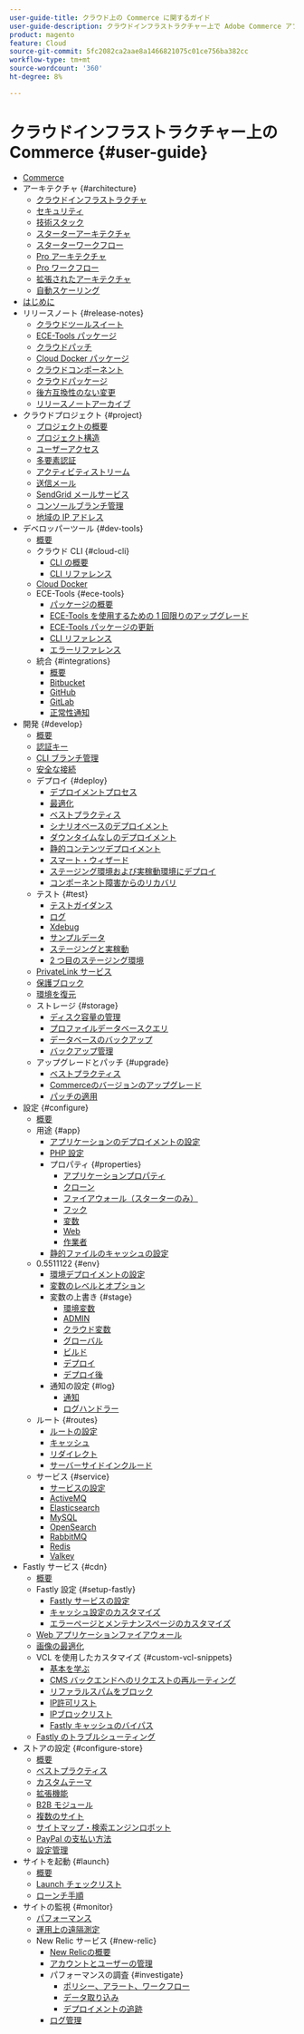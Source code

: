 ```yaml
---
user-guide-title: クラウド上の Commerce に関するガイド
user-guide-description: クラウドインフラストラクチャー上で Adobe Commerce アプリケーションを管理する方法について説明します。
product: magento
feature: Cloud
source-git-commit: 5fc2082ca2aae8a1466821075c01ce756ba382cc
workflow-type: tm+mt
source-wordcount: '360'
ht-degree: 8%

---
```



# クラウドインフラストラクチャー上のCommerce {#user-guide}

+ [Commerce](overview.md)
+ アーキテクチャ {#architecture}
   + [クラウドインフラストラクチャ](architecture/cloud-architecture.md)
   + [セキュリティ](architecture/security.md)
   + [技術スタック](architecture/tech-stack.md)
   + [スターターアーキテクチャ](architecture/starter-architecture.md)
   + [スターターワークフロー](architecture/starter-develop-deploy-workflow.md)
   + [Pro アーキテクチャ](architecture/pro-architecture.md)
   + [Pro ワークフロー](architecture/pro-develop-deploy-workflow.md)
   + [拡張されたアーキテクチャ](architecture/scaled-architecture.md)
   + [自動スケーリング](architecture/autoscaling.md)
+ [ はじめに ](https://experienceleague.adobe.com/docs/commerce-on-cloud/start/overview.html)
+ リリースノート {#release-notes}
   + [クラウドツールスイート](release-notes/cloud-tools-suite.md)
   + [ECE-Tools パッケージ](release-notes/ece-tools-package.md)
   + [クラウドパッチ](release-notes/cloud-patches.md)
   + [Cloud Docker パッケージ](release-notes/cloud-docker.md)
   + [クラウドコンポーネント](release-notes/cloud-components.md)
   + [クラウドパッケージ](release-notes/cloud-packages.md)
   + [後方互換性のない変更](release-notes/backward-incompatible-changes.md)
   + [リリースノートアーカイブ](release-notes/cloud-release-archive.md)
+ クラウドプロジェクト {#project}
   + [プロジェクトの概要](project/overview.md)
   + [プロジェクト構造](project/file-structure.md)
   + [ユーザーアクセス](project/user-access.md)
   + [多要素認証](project/multi-factor-authentication.md)
   + [アクティビティストリーム](project/activity-stream.md)
   + [送信メール](project/outgoing-emails.md)
   + [SendGrid メールサービス](project/sendgrid.md)
   + [コンソールブランチ管理](project/console-branches.md)
   + [地域の IP アドレス](project/regional-ip-addresses.md)
+ デベロッパーツール {#dev-tools}
   + [概要](dev-tools/overview.md)
   + クラウド CLI {#cloud-cli}
      + [CLI の概要](dev-tools/cloud-cli-overview.md)
      + [CLI リファレンス](dev-tools/cloud-cli-reference.md)
   + [Cloud Docker](dev-tools/cloud-docker.md)
   + ECE-Tools {#ece-tools}
      + [パッケージの概要](dev-tools/package-overview.md)
      + [ECE-Tools を使用するための 1 回限りのアップグレード](dev-tools/install-package.md)
      + [ECE-Tools パッケージの更新](dev-tools/update-package.md)
      + [CLI リファレンス](dev-tools/ece-tools-cli-reference.md)
      + [エラーリファレンス](dev-tools/error-reference.md)
   + 統合 {#integrations}
      + [概要](integrations/overview.md)
      + [Bitbucket](integrations/bitbucket.md)
      + [GitHub](integrations/github.md)
      + [GitLab](integrations/gitlab.md)
      + [正常性通知](integrations/health-notifications.md)
+ 開発 {#develop}
   + [概要](development/overview.md)
   + [認証キー](development/authentication-keys.md)
   + [CLI ブランチ管理](development/cli-branches.md)
   + [安全な接続](development/secure-connections.md)
   + デプロイ {#deploy}
      + [デプロイメントプロセス](deploy/process.md)
      + [最適化](deploy/optimization.md)
      + [ベストプラクティス](deploy/best-practices.md)
      + [シナリオベースのデプロイメント](deploy/scenario-based.md)
      + [ダウンタイムなしのデプロイメント](deploy/reduce-downtime.md)
      + [静的コンテンツデプロイメント](deploy/static-content.md)
      + [スマート・ウィザード](deploy/smart-wizards.md)
      + [ステージング環境および実稼動環境にデプロイ](deploy/staging-production.md)
      + [コンポーネント障害からのリカバリ](deploy/recover-failed-deployment.md)
   + テスト {#test}
      + [テストガイダンス](test/guidance.md)
      + [ログ](test/log-locations.md)
      + [Xdebug](test/debug.md)
      + [サンプルデータ](test/sample-data.md)
      + [ステージングと実稼動](test/staging-and-production.md)
      + [2 つ目のステージング環境](test/second-staging.md)
   + [PrivateLink サービス](development/privatelink-service.md)
   + [保護ブロック](development/protective-block.md)
   + [環境を復元](development/restore-environment.md)
   + ストレージ {#storage}
      + [ディスク容量の管理](storage/manage-disk-space.md)
      + [プロファイルデータベースクエリ](storage/profile-database-queries.md)
      + [データベースのバックアップ](storage/database-dump.md)
      + [バックアップ管理](storage/snapshots.md)
   + アップグレードとパッチ {#upgrade}
      + [ベストプラクティス](development/best-practices.md)
      + [Commerceのバージョンのアップグレード](development/commerce-version.md)
      + [パッチの適用](development/apply-patches.md)
+ 設定 {#configure}
   + [概要](environment/overview.md)
   + 用途 {#app}
      + [アプリケーションのデプロイメントの設定](application/configure-app-yaml.md)
      + [PHP 設定](application/php-settings.md)
      + プロパティ {#properties}
         + [アプリケーションプロパティ](application/properties.md)
         + [クローン](application/crons-property.md)
         + [ファイアウォール（スターターのみ）](application/firewall-property.md)
         + [フック](application/hooks-property.md)
         + [変数](application/variables-property.md)
         + [Web](application/web-property.md)
         + [作業者](application/workers-property.md)
      + [静的ファイルのキャッシュの設定](application/set-cache.md)
   + 0.5511122 {#env}
      + [環境デプロイメントの設定](environment/configure-env-yaml.md)
      + [変数のレベルとオプション](environment/variable-levels.md)
      + 変数の上書き {#stage}
         + [環境変数](environment/variables-intro.md)
         + [ADMIN](environment/variables-admin.md)
         + [クラウド変数](environment/variables-cloud.md)
         + [グローバル](environment/variables-global.md)
         + [ビルド](environment/variables-build.md)
         + [デプロイ](environment/variables-deploy.md)
         + [デプロイ後](environment/variables-post-deploy.md)
      + 通知の設定 {#log}
         + [通知](environment/set-up-notifications.md)
         + [ログハンドラー](environment/log-handlers.md)
   + ルート {#routes}
      + [ルートの設定](routes/routes-yaml.md)
      + [キャッシュ](routes/caching.md)
      + [リダイレクト](routes/redirects.md)
      + [サーバーサイドインクルード](routes/server-side-includes.md)
   + サービス {#service}
      + [サービスの設定](services/services-yaml.md)
      + [ActiveMQ](services/activemq.md)
      + [Elasticsearch](services/elasticsearch.md)
      + [MySQL](services/mysql.md)
      + [OpenSearch](services/opensearch.md)
      + [RabbitMQ](services/rabbitmq.md)
      + [Redis](services/redis.md)
      + [Valkey](services/valkey.md)
+ Fastly サービス {#cdn}
   + [概要](cdn/fastly.md)
   + Fastly 設定 {#setup-fastly}
      + [Fastly サービスの設定](cdn/fastly-configuration.md)
      + [キャッシュ設定のカスタマイズ](cdn/fastly-custom-cache-configuration.md)
      + [エラーページとメンテナンスページのカスタマイズ](cdn/fastly-custom-response.md)
   + [Web アプリケーションファイアウォール](cdn/fastly-waf-service.md)
   + [画像の最適化](cdn/fastly-image-optimization.md)
   + VCL を使用したカスタマイズ {#custom-vcl-snippets}
      + [基本を学ぶ](cdn/fastly-vcl-custom-snippets.md)
      + [CMS バックエンドへのリクエストの再ルーティング](cdn/fastly-vcl-wordpress.md)
      + [リファラルスパムをブロック](cdn/fastly-vcl-badreferer.md)
      + [IP許可リスト](cdn/fastly-vcl-allowlist.md)
      + [IPブロックリスト](cdn/fastly-vcl-blocking.md)
      + [Fastly キャッシュのバイパス](cdn/fastly-vcl-bypass-to-origin.md)
   + [Fastly のトラブルシューティング](cdn/fastly-troubleshooting.md)
+ ストアの設定 {#configure-store}
   + [概要](store/overview.md)
   + [ベストプラクティス](store/best-practices.md)
   + [カスタムテーマ](store/custom-theme.md)
   + [拡張機能](store/extensions.md)
   + [B2B モジュール](store/b2b-module.md)
   + [複数のサイト](store/multiple-sites.md)
   + [サイトマップ・検索エンジンロボット](store/robots-sitemap.md)
   + [PayPal の支払い方法](store/paypal.md)
   + [設定管理](store/store-settings.md)
+ サイトを起動 {#launch}
   + [概要](launch/overview.md)
   + [Launch チェックリスト](launch/checklist.md)
   + [ローンチ手順](launch/steps.md)
+ サイトの監視 {#monitor}
   + [パフォーマンス](monitor/performance.md)
   + [運用上の遠隔測定](monitor/operational-telemetry.md)
   + New Relic サービス {#new-relic}
      + [New Relicの概要](monitor/new-relic-service.md)
      + [アカウントとユーザーの管理](monitor/account-management.md)
      + パフォーマンスの調査 {#investigate}
         + [ポリシー、アラート、ワークフロー](monitor/investigate-performance.md)
         + [データ取り込み](monitor/ingest-data.md)
         + [デプロイメントの追跡](monitor/track-deployments.md)
      + [ログ管理](monitor/log-management.md)
